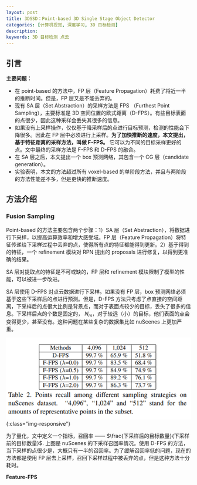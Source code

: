 ```yaml
---
layout: post
title: 3DSSD：Point-based 3D Single Stage Object Detector
categories: [计算机视觉, 深度学习, 3D 目标检测]
description: 
keywords: 3D 目标检测 点云
---
```


## 引言
**主要问题：**
- 在 point-based 的方法中，FP 层（Feature Propagation）耗费了将近一半的推断时间。但是，FP 层又是不能丢弃的。
- 现有 SA 层（Set Abstraction）的采样方法是 FPS （Furthest Point Sampling），主要标准是 3D 空间位置的欧式距离（D-FPS）。有些目标表面的点很少，因此这种采样会丢失其很多的信息。
- 如果没有上采样操作，仅仅基于降采样后的点进行目标预测，检测的性能会下降很多。因此在 FP 层中必须进行上采样。**为了加快推断的速度，本文提出，基于特征距离的采样方法，叫做 F-FPS。** 它可以为不同的目标采样更好的点。文中最终的采样方法是 F-FPS 和 D-FPS 的融合。
- 在 SA 层之后，本文提出一个 box 预测网络，其包含一个 CG 层（candidate generation）。
- 实验表明，本文的方法超过所有 voxel-based 的单阶段方法，并且与两阶段的方法性能差不多，但是更快的推断速度。

## 方法介绍
### Fusion Sampling
Point-based 的方法主要包含两个步骤：1）SA 层（Set Abstraction），将数据进行下采样，以提高运算效率和增大感受域。FP 层（Feature Propagation）将特征传递给下采样过程中丢弃的点，使得所有点的特征都能得到更新。2）基于得到的特征，一个 refinement 模块对 RPN 提出的 proposals 进行修复，以得到更准确的结果。

SA 层对提取点的特征是不可或缺的，FP 层和 refinement 模块限制了模型的性能，可以被进一步改进。

SA 层使用 D-FPS 对点云数据进行下采样。如果没有 FP 层，box 预测网络必须基于这些下采样后的点进行预测。但是，D-FPS 方法只考虑了点直接的空间距离，下采样后的点很大比例是背景点，而对于表面点较少的目标，丢失了很多的信息。下采样后点的个数是固定的， $N_m$，对于较远（小）的目标，他们表面的点会变得更少，甚至没有。这种问题在某些复杂的数据集比如 nuScenes 上更加严重。

![](../images/posts/3d/2020-11-14-3dssd-01.PNG){:class="img-responsive"}

为了量化，文中定义一个指标，召回率 —— $\frac{下采样后的目标数量}{下采样前的目标数量}$. 上图是 nuScenes 的下采样召回率情况。使用 D-FPS 的方法，当下采样的点很少是，大概只有一半的召回率。为了缓解召回率低的问题，现在的方法都是使用 FP 层去上采样，召回下采样过程中被丢弃的点，但是这种方法十分耗时。

**Feature-FPS** 



